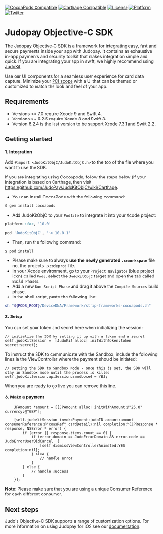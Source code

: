 [![CocoaPods Compatible](https://img.shields.io/cocoapods/v/JudoKitObjC.svg)](https://img.shields.io/cocoapods/v/JudoKitObjC.svg)
[![Carthage Compatible](https://img.shields.io/badge/Carthage-compatible-4BC51D.svg)](https://github.com/Carthage/Carthage)
[![License](https://img.shields.io/cocoapods/l/JudoKitObjC.svg)](http://http://cocoadocs.org/docsets/JudoKitObjC)
[![Platform](https://img.shields.io/cocoapods/p/JudoKitObjC.svg)](http://http://cocoadocs.org/docsets/JudoKitObjC)
[![Twitter](https://img.shields.io/badge/twitter-@JudoPayments-orange.svg)](http://twitter.com/JudoPayments)

# Judopay Objective-C SDK

The Judopay Objective-C SDK is a framework for integrating easy, fast and secure payments inside your app with Judopay. It contains an exhaustive in-app payments and security toolkit that makes integration simple and quick. If you are integrating your app in swift, we highly recommend using [JudoKit](https://github.com/Judopay/JudoKit).

Use our UI components for a seamless user experience for card data capture. Minimize your [PCI scope](https://www.pcisecuritystandards.org/pci_security/completing_self_assessment) with a UI that can be themed or customized to match the look and feel of your app.

## Requirements

- Versions >= 7.0 require Xcode 9 and Swift 4.
- Versions >= 6.2.5 require Xcode 8 and Swift 3.
- Version 6.2.4 is the last version to be support Xcode 7.3.1 and Swift 2.2.

## Getting started

#### 1. Integration

Add `#import <JudoKitObjC/JudoKitObjC.h>` to the top of the file where you want to use the SDK.

If you are integrating using Cocoapods, follow the steps below (if your integration is based on Carthage, then visit https://github.com/JudoPay/JudoKitObjC/wiki/Carthage.

- You can install CocoaPods with the following command:

```bash
$ gem install cocoapods
```

- Add JudoKitObjC to your `Podfile` to integrate it into your Xcode project:

```ruby
platform :ios, '10.0'

pod 'JudoKitObjC', '~> 10.0.1'
```

- Then, run the following command:

```bash
$ pod install
```

- Please make sure to always **use the newly generated `.xcworkspace`** file not the projects `.xcodeproj` file.
- In your Xcode environment, go to your `Project Navigator` (blue project icon) called `Pods`, select the `JudoKitObjC` target and open the tab called `Build Phases`.
- Add a new `Run Script Phase` and drag it above the `Compile Sources` build phase.
- In the shell script, paste the following line:

```bash
sh "${PODS_ROOT}/DeviceDNA/Framework/strip-frameworks-cocoapods.sh"
```

#### 2. Setup

You can set your token and secret here when initializing the session:

```objc
// initialize the SDK by setting it up with a token and a secret
self.judoKitSession = [[JudoKit alloc] initWithToken:token secret:secret];
```

To instruct the SDK to communicate with the Sandbox, include the following lines in the ViewController where the payment should be initiated:

```objc
// setting the SDK to Sandbox Mode - once this is set, the SDK will stay in Sandbox mode until the process is killed
self.judoKitSession.apiSession.sandboxed = YES;
```

When you are ready to go live you can remove this line.

#### 3. Make a payment

```objc
    JPAmount *amount = [[JPAmount alloc] initWithAmount:@"25.0" currency:@"GBP"];

    [self.judoKitSession invokePayment:judoID amount:amount consumerReference:@"consRef" cardDetails:nil completion:^(JPResponse * response, NSError * error) {
        if (error || response.items.count == 0) {
            if (error.domain == JudoErrorDomain && error.code == JudoErrorUserDidCancel) {
                [self dismissViewControllerAnimated:YES completion:nil];
            } else {
	            // handle error
            }
        } else {
        	// handle success
        }
    }];
```
**Note:** Please make sure that you are using a unique Consumer Reference for each different consumer.

## Next steps

Judo's Objective-C SDK supports a range of customization options. For more information on using Judopay for iOS see our [documentation](https://docs.judopay.com/#ios).
